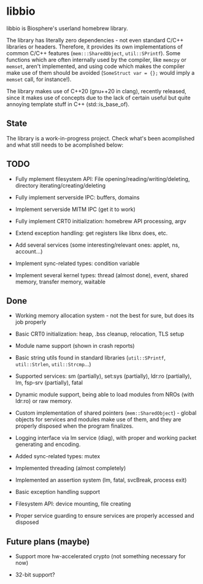 # libbio

libbio is Biosphere's userland homebrew library.

The library has literally zero dependencies - not even standard C/C++ libraries or headers. Therefore, it provides its own implementations of common C/C++ features (`mem:::SharedObject`, `util::SPrintf`). Some functions which are often internally used by the compiler, like `memcpy` or `memset`, aren't implemented, and using code which makes the compiler make use of them should be avoided (`SomeStruct var = {};` would imply a `memset` call, for instance!).

The library makes use of C++20 (gnu++20 in clang), recently released, since it makes use of concepts due to the lack of certain useful but quite annoying template stuff in C++ (std::is_base_of).

## State

The library is a work-in-progress project. Check what's been acomplished and what still needs to be acomplished below:

## TODO

- Fully mplement filesystem API: File opening/reading/writing/deleting, directory iterating/creating/deleting

- Fully implement serverside IPC: buffers, domains

- Implement serverside MITM IPC (get it to work)

- Fully implement CRT0 initialization: homebrew API processing, argv

- Extend exception handling: get registers like libnx does, etc.

- Add several services (some interesting/relevant ones: applet, ns, account...)

- Implement sync-related types: condition variable

- Implement several kernel types: thread (almost done), event, shared memory, transfer memory, waitable

## Done

- Working memory allocation system - not the best for sure, but does its job properly

- Basic CRT0 initialization: heap, .bss cleanup, relocation, TLS setup

- Module name support (shown in crash reports)

- Basic string utils found in standard libraries (`util::SPrintf`, `util::Strlen`, `util::Strcmp`...)

- Supported services: sm (partially), set:sys (partially), ldr:ro (partially), lm, fsp-srv (partially), fatal

- Dynamic module support, being able to load modules from NROs (with ldr:ro) or raw memory.

- Custom implementation of shared pointers (`mem::SharedObject`) - global objects for services and modules make use of them, and they are properly disposed when the program finalizes.

- Logging interface via lm service (diag), with proper and working packet generating and encoding.

- Added sync-related types: mutex

- Implemented threading (almost completely)

- Implemented an assertion system (lm, fatal, svcBreak, process exit)

- Basic exception handling support

- Filesystem API: device mounting, file creating

- Proper service guarding to ensure services are properly accessed and disposed

## Future plans (maybe)

- Support more hw-accelerated crypto (not something necessary for now)

- 32-bit support?